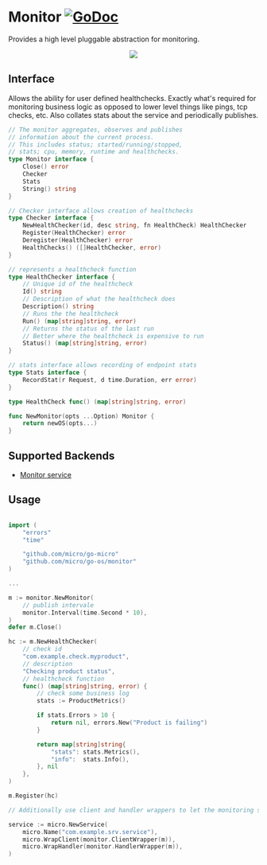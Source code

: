 # Monitor [![GoDoc](https://godoc.org/github.com/micro/go-os?status.svg)](https://godoc.org/github.com/micro/go-os/monitor)

Provides a high level pluggable abstraction for monitoring. 

<p align="center">
  <img src="https://github.com/micro/go-os/blob/master/doc/monitor.png" />
</p>

## Interface

Allows the ability for user defined healthchecks. Exactly what's required for monitoring 
business logic as opposed to lower level things like pings, tcp checks, etc. Also 
collates stats about the service and periodically publishes.

```go
// The monitor aggregates, observes and publishes
// information about the current process.
// This includes status; started/running/stopped,
// stats; cpu, memory, runtime and healthchecks.
type Monitor interface {
	Close() error
	Checker
	Stats
	String() string
}

// Checker interface allows creation of healthchecks
type Checker interface {
	NewHealthChecker(id, desc string, fn HealthCheck) HealthChecker
	Register(HealthChecker) error
	Deregister(HealthChecker) error
	HealthChecks() ([]HealthChecker, error)
}

// represents a healthcheck function
type HealthChecker interface {
	// Unique id of the healthcheck
	Id() string
	// Description of what the healthcheck does
	Description() string
	// Runs the the healthcheck
	Run() (map[string]string, error)
	// Returns the status of the last run
	// Better where the healthcheck is expensive to run
	Status() (map[string]string, error)
}

// stats interface allows recording of endpoint stats
type Stats interface {
	RecordStat(r Request, d time.Duration, err error)
}

type HealthCheck func() (map[string]string, error)

func NewMonitor(opts ...Option) Monitor {
	return newOS(opts...)
}
```

## Supported Backends

- [Monitor service](https://github.com/micro/monitor-srv)

## Usage

```go

import (
	"errors"
	"time"

	"github.com/micro/go-micro"
	"github.com/micro/go-os/monitor"
)

...

m := monitor.NewMonitor(
	// publish intervale
	monitor.Interval(time.Second * 10),
)
defer m.Close()

hc := m.NewHealthChecker(
	// check id
	"com.example.check.myproduct",
	// description
	"Checking product status",
	// healthcheck function
	func() (map[string]string, error) {
		// check some business log
		stats := ProductMetrics()

		if stats.Errors > 10 {
			return nil, errors.New("Product is failing")
		}

		return map[string]string{
			"stats": stats.Metrics(),
			"info":  stats.Info(),
		}, nil
	},
)

m.Register(hc)

// Additionally use client and handler wrappers to let the monitoring service keep track of endpoint stats.

service := micro.NewService(
	micro.Name("com.example.srv.service"),
	micro.WrapClient(monitor.ClientWrapper(m)),
	micro.WrapHandler(monitor.HandlerWrapper(m)),
)
```
